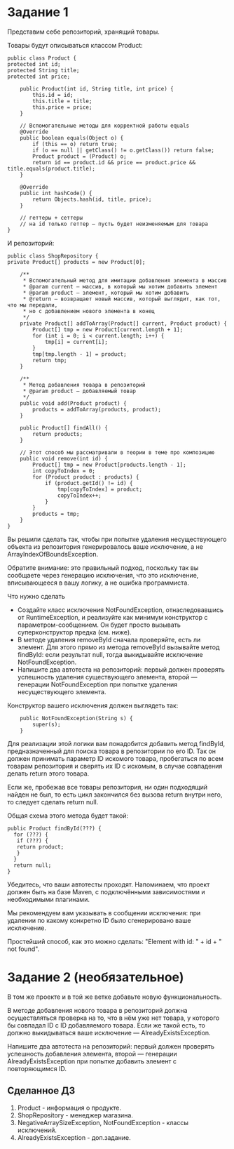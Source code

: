 # Задание 1 
Представим себе репозиторий, хранящий товары.

Товары будут описываться классом Product:
````
public class Product {
protected int id;
protected String title;
protected int price;

    public Product(int id, String title, int price) {
        this.id = id;
        this.title = title;
        this.price = price;
    }
    
    // Вспомогательные методы для корректной работы equals
    @Override
    public boolean equals(Object o) {
        if (this == o) return true;
        if (o == null || getClass() != o.getClass()) return false;
        Product product = (Product) o;
        return id == product.id && price == product.price && title.equals(product.title);
    }

    @Override
    public int hashCode() {
        return Objects.hash(id, title, price);
    }
    
    // геттеры + сеттеры
    // на id только геттер — пусть будет неизменяемым для товара
}
````
И репозиторий:
````
public class ShopRepository {
private Product[] products = new Product[0];

    /**
     * Вспомогательный метод для имитации добавления элемента в массив
     * @param current — массив, в который мы хотим добавить элемент
     * @param product — элемент, который мы хотим добавить
     * @return — возвращает новый массив, который выглядит, как тот, что мы передали,
     * но с добавлением нового элемента в конец
     */
    private Product[] addToArray(Product[] current, Product product) {
        Product[] tmp = new Product[current.length + 1];
        for (int i = 0; i < current.length; i++) {
            tmp[i] = current[i];
        }
        tmp[tmp.length - 1] = product;
        return tmp;
    }

    /**
     * Метод добавления товара в репозиторий
     * @param product — добавляемый товар
     */
    public void add(Product product) {
        products = addToArray(products, product);
    }

    public Product[] findAll() {
        return products;
    }

    // Этот способ мы рассматривали в теории в теме про композицию
    public void remove(int id) {
        Product[] tmp = new Product[products.length - 1];
        int copyToIndex = 0;
        for (Product product : products) {
            if (product.getId() != id) {
                tmp[copyToIndex] = product;
                copyToIndex++;
            }
        }
        products = tmp;
    }
}

````

Вы решили сделать так, чтобы при попытке удаления несуществующего объекта из репозитория генерировалось ваше исключение, а не ArrayIndexOfBoundsException.

Обратите внимание: это правильный подход, поскольку так вы сообщаете через генерацию исключения, что это исключение, вписывающееся в вашу логику, а не ошибка программиста.

Что нужно сделать

* Создайте класс исключения NotFoundException, отнаследовавшись от RuntimeException, и реализуйте как минимум конструктор с параметром-сообщением. Он будет просто вызывать суперконструктор предка (см. ниже).
* В методе удаления removeById сначала проверяйте, есть ли элемент. Для этого прямо из метода removeById вызывайте метод findById: если результат null, тогда выкидывайте исключение NotFoundException.
* Напишите два автотеста на репозиторий: первый должен проверять успешность удаления существующего элемента, второй — генерации NotFoundException при попытке удаления несуществующего элемента.

Конструктор вашего исключения должен выглядеть так:
````
	public NotFoundException(String s) {
		super(s);
	}
````

Для реализации этой логики вам понадобится добавить метод findById, предназначенный для поиска товара в репозитории по его ID. Так он должен принимать параметр ID искомого товара, пробегаться по всем товарам репозитория и сверять их ID с искомым, в случае совпадения делать return этого товара.

Если же, пробежав все товары репозитория, ни один подходящий найден не был, то есть цикл закончился без вызова return внутри него, то следует сделать return null.

Общая схема этого метода будет такой:
````
public Product findById(???) {
  for (???) {
   if (???) {
   return product;
   }
  }
  return null;
}
````
Убедитесь, что ваши автотесты проходят. Напоминаем, что проект должен быть на базе Maven, с подключёнными зависимостями и необходимыми плагинами.

Мы рекомендуем вам указывать в сообщении исключения: при удалении по какому конкретно ID было сгенерировано ваше исключение.

Простейший способ, как это можно сделать: "Element with id: " + id + " not found".

# Задание 2 (необязательное)
В том же проекте и в той же ветке добавьте новую функциональность.

В методе добавления нового товара в репозиторий должна осуществляться проверка на то, что в нём уже нет товара, у которого бы совпадал ID с ID добавляемого товара. Если же такой есть, то должно выкидываться ваше исключение — AlreadyExistsException.

Напишите два автотеста на репозиторий: первый должен проверять успешность добавления элемента, второй — генерации AlreadyExistsException при попытке добавить элемент с повторяющимся ID.

## Сделанное ДЗ

1. Product - информация о продукте.
2. ShopRepository - менеджер магазина.
3. NegativeArraySizeException, NotFoundException - классы исключений.
4. AlreadyExistsException - доп.задание.
